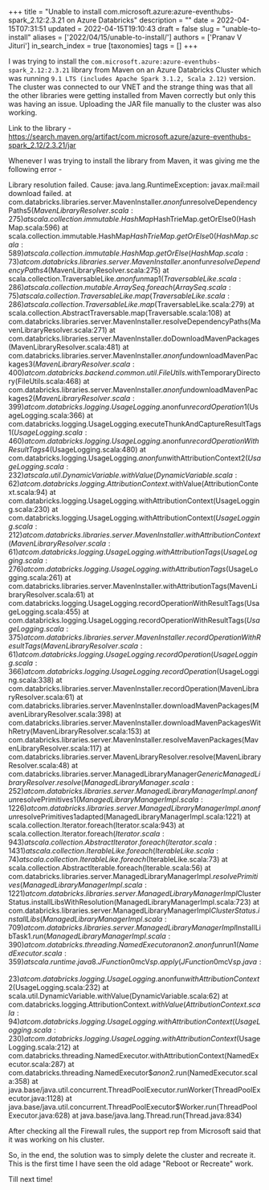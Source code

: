 +++
title = "Unable to install com.microsoft.azure:azure-eventhubs-spark_2.12:2.3.21 on Azure Databricks"
description = ""
date = 2022-04-15T07:31:51
updated = 2022-04-15T19:10:43
draft = false
slug = "unable-to-install"
aliases = ['2022/04/15/unable-to-install/']
authors = ['Pranav V Jituri']
in_search_index = true
[taxonomies]
tags = []
+++


I was trying to install the
`com.microsoft.azure:azure-eventhubs-spark_2.12:2.3.21` library from Maven on an
Azure Databricks Cluster which was running `9.1 LTS (includes Apache Spark
3.1.2, Scala 2.12)` version. The cluster was connected to our VNET and the
strange thing was that all the other libraries were getting installed from Maven
correctly but only this was having an issue. Uploading the JAR file manually to
the cluster was also working.

Link to the library -
https://search.maven.org/artifact/com.microsoft.azure/azure-eventhubs-spark_2.12/2.3.21/jar

Whenever I was trying to install the library from Maven, it was giving me the
following error -

Library resolution failed. Cause: java.lang.RuntimeException: javax.mail:mail download failed.
at com.databricks.libraries.server.MavenInstaller.$anonfun$resolveDependencyPaths$5(MavenLibraryResolver.scala:275)
at scala.collection.immutable.HashMap$HashTrieMap.getOrElse0(HashMap.scala:596)
at scala.collection.immutable.HashMap$HashTrieMap.getOrElse0(HashMap.scala:589)
at scala.collection.immutable.HashMap.getOrElse(HashMap.scala:73)
at com.databricks.libraries.server.MavenInstaller.$anonfun$resolveDependencyPaths$4(MavenLibraryResolver.scala:275)
at scala.collection.TraversableLike.$anonfun$map$1(TraversableLike.scala:286)
at scala.collection.mutable.ArraySeq.foreach(ArraySeq.scala:75)
at scala.collection.TraversableLike.map(TraversableLike.scala:286)
at scala.collection.TraversableLike.map$(TraversableLike.scala:279)
at scala.collection.AbstractTraversable.map(Traversable.scala:108)
at com.databricks.libraries.server.MavenInstaller.resolveDependencyPaths(MavenLibraryResolver.scala:271)
at com.databricks.libraries.server.MavenInstaller.doDownloadMavenPackages(MavenLibraryResolver.scala:481)
at com.databricks.libraries.server.MavenInstaller.$anonfun$downloadMavenPackages$3(MavenLibraryResolver.scala:400)
at com.databricks.backend.common.util.FileUtils$.withTemporaryDirectory(FileUtils.scala:468)
at com.databricks.libraries.server.MavenInstaller.$anonfun$downloadMavenPackages$2(MavenLibraryResolver.scala:399)
at com.databricks.logging.UsageLogging.$anonfun$recordOperation$1(UsageLogging.scala:366)
at com.databricks.logging.UsageLogging.executeThunkAndCaptureResultTags$1(UsageLogging.scala:460)
at com.databricks.logging.UsageLogging.$anonfun$recordOperationWithResultTags$4(UsageLogging.scala:480)
at com.databricks.logging.UsageLogging.$anonfun$withAttributionContext$2(UsageLogging.scala:232)
at scala.util.DynamicVariable.withValue(DynamicVariable.scala:62)
at com.databricks.logging.AttributionContext$.withValue(AttributionContext.scala:94)
at com.databricks.logging.UsageLogging.withAttributionContext(UsageLogging.scala:230)
at com.databricks.logging.UsageLogging.withAttributionContext$(UsageLogging.scala:212)
at com.databricks.libraries.server.MavenInstaller.withAttributionContext(MavenLibraryResolver.scala:61)
at com.databricks.logging.UsageLogging.withAttributionTags(UsageLogging.scala:276)
at com.databricks.logging.UsageLogging.withAttributionTags$(UsageLogging.scala:261)
at com.databricks.libraries.server.MavenInstaller.withAttributionTags(MavenLibraryResolver.scala:61)
at com.databricks.logging.UsageLogging.recordOperationWithResultTags(UsageLogging.scala:455)
at com.databricks.logging.UsageLogging.recordOperationWithResultTags$(UsageLogging.scala:375)
at com.databricks.libraries.server.MavenInstaller.recordOperationWithResultTags(MavenLibraryResolver.scala:61)
at com.databricks.logging.UsageLogging.recordOperation(UsageLogging.scala:366)
at com.databricks.logging.UsageLogging.recordOperation$(UsageLogging.scala:338)
at com.databricks.libraries.server.MavenInstaller.recordOperation(MavenLibraryResolver.scala:61)
at com.databricks.libraries.server.MavenInstaller.downloadMavenPackages(MavenLibraryResolver.scala:398)
at com.databricks.libraries.server.MavenInstaller.downloadMavenPackagesWithRetry(MavenLibraryResolver.scala:153)
at com.databricks.libraries.server.MavenInstaller.resolveMavenPackages(MavenLibraryResolver.scala:117)
at com.databricks.libraries.server.MavenLibraryResolver.resolve(MavenLibraryResolver.scala:48)
at com.databricks.libraries.server.ManagedLibraryManager$GenericManagedLibraryResolver.resolve(ManagedLibraryManager.scala:252)
at com.databricks.libraries.server.ManagedLibraryManagerImpl$.$anonfun$resolvePrimitives$1(ManagedLibraryManagerImpl.scala:1226)
at com.databricks.libraries.server.ManagedLibraryManagerImpl$.$anonfun$resolvePrimitives$1$adapted(ManagedLibraryManagerImpl.scala:1221)
at scala.collection.Iterator.foreach(Iterator.scala:943)
at scala.collection.Iterator.foreach$(Iterator.scala:943)
at scala.collection.AbstractIterator.foreach(Iterator.scala:1431)
at scala.collection.IterableLike.foreach(IterableLike.scala:74)
at scala.collection.IterableLike.foreach$(IterableLike.scala:73)
at scala.collection.AbstractIterable.foreach(Iterable.scala:56)
at com.databricks.libraries.server.ManagedLibraryManagerImpl$.resolvePrimitives(ManagedLibraryManagerImpl.scala:1221)
at com.databricks.libraries.server.ManagedLibraryManagerImpl$ClusterStatus.installLibsWithResolution(ManagedLibraryManagerImpl.scala:723)
at com.databricks.libraries.server.ManagedLibraryManagerImpl$ClusterStatus.installLibs(ManagedLibraryManagerImpl.scala:709)
at com.databricks.libraries.server.ManagedLibraryManagerImpl$InstallLibTask$1.run(ManagedLibraryManagerImpl.scala:390)
at com.databricks.threading.NamedExecutor$$anon$2.$anonfun$run$1(NamedExecutor.scala:359)
at scala.runtime.java8.JFunction0$mcV$sp.apply(JFunction0$mcV$sp.java:23)
at com.databricks.logging.UsageLogging.$anonfun$withAttributionContext$2(UsageLogging.scala:232)
at scala.util.DynamicVariable.withValue(DynamicVariable.scala:62)
at com.databricks.logging.AttributionContext$.withValue(AttributionContext.scala:94)
at com.databricks.logging.UsageLogging.withAttributionContext(UsageLogging.scala:230)
at com.databricks.logging.UsageLogging.withAttributionContext$(UsageLogging.scala:212)
at com.databricks.threading.NamedExecutor.withAttributionContext(NamedExecutor.scala:287)
at com.databricks.threading.NamedExecutor$$anon$2.run(NamedExecutor.scala:358)
at java.base/java.util.concurrent.ThreadPoolExecutor.runWorker(ThreadPoolExecutor.java:1128)
at java.base/java.util.concurrent.ThreadPoolExecutor$Worker.run(ThreadPoolExecutor.java:628)
at java.base/java.lang.Thread.run(Thread.java:834)


After checking all the Firewall rules, the support rep from Microsoft said that
it was working on his cluster.

So, in the end, the solution was to simply delete the cluster and recreate it.
This is the first time I have seen the old adage "Reboot or Recreate" work.

Till next time!